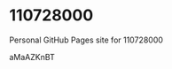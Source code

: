 # 110728000
Personal GitHub Pages site for 110728000

















































aMaAZKnBT
